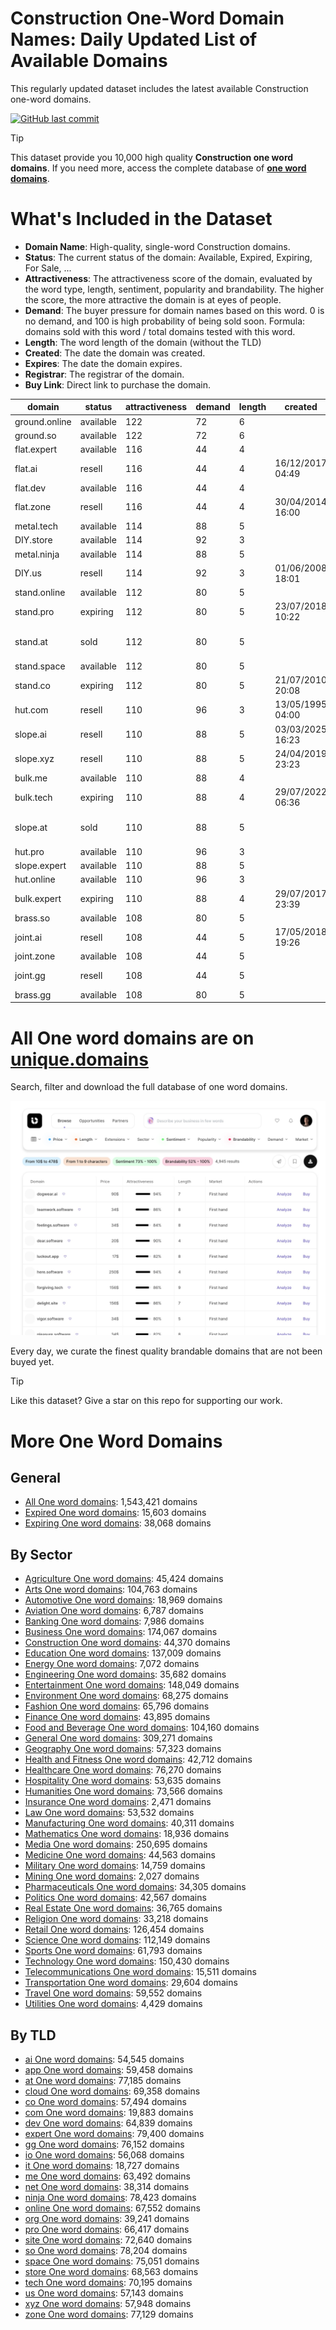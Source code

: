 
# **Construction One-Word Domain Names**: Daily Updated List of Available Domains

This regularly updated dataset includes the latest available Construction one-word domains.

[![GitHub last commit](https://img.shields.io/github/last-commit/UniqueDomains/construction-oneword-domains.svg?style=flat)]() 

> [!TIP]
> This dataset provide you 10,000 high quality **Construction one word domains**.
> If you need more, access the complete database of **[one word domains](https://unique.domains?utm_source=github&utm_medium=dataset&utm_campaign=Construction&utm_content=description.top)**.

# What's Included in the Dataset

- **Domain Name**: High-quality, single-word Construction domains.
- **Status**: The current status of the domain: Available, Expired, Expiring, For Sale, ...
- **Attractiveness**: The attractiveness score of the domain, evaluated by the word type, length, sentiment, popularity and brandability. The higher the score, the more attractive the domain is at eyes of people.
- **Demand**: The buyer pressure for domain names based on this word. 0 is no demand, and 100 is high probability of being sold soon. Formula: domains sold with this word / total domains tested with this word.
- **Length**: The word length of the domain (without the TLD)
- **Created**: The date the domain was created.
- **Expires**: The date the domain expires.
- **Registrar**: The registrar of the domain.
- **Buy Link**: Direct link to purchase the domain.

| domain        | status    | attractiveness | demand | length | created          | expires          | registrar                                               | sectors                                 |
| ------------- | --------- | -------------- | ------ | ------ | ---------------- | ---------------- | ------------------------------------------------------- | --------------------------------------- |
| ground.online | available | 122            | 72     | 6      |                  |                  |                                                         | Construction,General                    |
| ground.so     | available | 122            | 72     | 6      |                  |                  |                                                         | Construction,General                    |
| flat.expert   | available | 116            | 44     | 4      |                  |                  |                                                         | Construction,Real Estate                |
| flat.ai       | resell    | 116            | 44     | 4      | 16/12/2017 04:49 | 28/06/2027 04:49 | NameCheap, Inc.                                         | Construction,Real Estate                |
| flat.dev      | available | 116            | 44     | 4      |                  |                  |                                                         | Construction,Real Estate                |
| flat.zone     | resell    | 116            | 44     | 4      | 30/04/2014 16:00 | 30/04/2026 16:00 | IONOS SE                                                | Construction,Real Estate                |
| metal.tech    | available | 114            | 88     | 5      |                  |                  |                                                         | Construction,Manufacturing              |
| DIY.store     | available | 114            | 92     | 3      |                  |                  |                                                         | Construction,Media,Retail               |
| metal.ninja   | available | 114            | 88     | 5      |                  |                  |                                                         | Construction,Manufacturing              |
| DIY.us        | resell    | 114            | 92     | 3      | 01/06/2008 18:01 | 31/05/2026 23:59 | GoDaddy.com, LLC                                        | Construction,Media,Retail               |
| stand.online  | available | 112            | 80     | 5      |                  |                  |                                                         | Construction,General,Retail             |
| stand.pro     | expiring  | 112            | 80     | 5      | 23/07/2018 10:22 | 23/07/2025 10:22 | One.com A/S                                             | Construction,General,Retail             |
| stand.at      | sold      | 112            | 80     | 5      |                  |                  | Realtime Register B.V. ( https://nic.at/registrar/423 ) | Construction,General,Retail             |
| stand.space   | available | 112            | 80     | 5      |                  |                  |                                                         | Construction,General,Retail             |
| stand.co      | expiring  | 112            | 80     | 5      | 21/07/2010 20:08 | 20/07/2025 23:59 | GoDaddy.com, LLC                                        | Construction,General,Retail             |
| hut.com       | resell    | 110            | 96     | 3      | 13/05/1995 04:00 | 14/05/2026 04:00 | Dynadot Inc                                             | Construction,Hospitality,Travel         |
| slope.ai      | resell    | 110            | 88     | 5      | 03/03/2025 16:23 | 03/03/2027 16:23 | NameCheap, Inc.                                         | Construction,Engineering,Geography      |
| slope.xyz     | resell    | 110            | 88     | 5      | 24/04/2019 23:23 | 24/04/2027 23:59 | Dynadot LLC                                             | Construction,Engineering,Geography      |
| bulk.me       | available | 110            | 88     | 4      |                  |                  |                                                         | Construction,Manufacturing,Retail       |
| bulk.tech     | expiring  | 110            | 88     | 4      | 29/07/2022 06:36 | 29/07/2025 23:59 | INWX GmbH                                               | Construction,Manufacturing,Retail       |
| slope.at      | sold      | 110            | 88     | 5      |                  |                  | InterNetX GmbH ( https://nic.at/registrar/80 )          | Construction,Engineering,Geography      |
| hut.pro       | available | 110            | 96     | 3      |                  |                  |                                                         | Construction,Hospitality,Travel         |
| slope.expert  | available | 110            | 88     | 5      |                  |                  |                                                         | Construction,Engineering,Geography      |
| hut.online    | available | 110            | 96     | 3      |                  |                  |                                                         | Construction,Hospitality,Travel         |
| bulk.expert   | expiring  | 110            | 88     | 4      | 29/07/2017 23:39 | 29/07/2025 23:39 | GoDaddy.com, LLC                                        | Construction,Manufacturing,Retail       |
| brass.so      | available | 108            | 80     | 5      |                  |                  |                                                         | Arts,Construction,General,Manufacturing |
| joint.ai      | resell    | 108            | 44     | 5      | 17/05/2018 19:26 | 17/05/2026 19:26 | Deep Vision Architects                                  | Construction,Healthcare,Manufacturing   |
| joint.zone    | available | 108            | 44     | 5      |                  |                  |                                                         | Construction,Healthcare,Manufacturing   |
| joint.gg      | resell    | 108            | 44     | 5      |                  |                  | 1API (http://www.1api.net)                              | Construction,Healthcare,Manufacturing   |
| brass.gg      | available | 108            | 80     | 5      |                  |                  |                                                         | Arts,Construction,General,Manufacturing |

# All One word domains are on [unique.domains](https://unique.domains?utm_source=github&utm_medium=dataset&utm_campaign=Construction&utm_content=description.bottom)

Search, filter and download the full database of one word domains.

[![Access the only remaining good domain names, before your competitors.](https://github.com/UniqueDomains/construction-oneword-domains/blob/main/unique.domains.jpg?raw=true)](https://unique.domains?utm_source=github&utm_medium=dataset&utm_campaign=Construction&utm_content=description.image)

Every day, we curate the finest quality brandable domains that are not been buyed yet.

> [!TIP]
> Like this dataset? Give a star on this repo for supporting our work.

# More One Word Domains

## General

- [All One word domains](https://github.com/UniqueDomains/oneword-domains): 1,543,421 domains
- [Expired One word domains](https://github.com/UniqueDomains/expired-oneword-domains): 15,603 domains
- [Expiring One word domains](https://github.com/UniqueDomains/expiring-oneword-domains): 38,068 domains
## By Sector

- [Agriculture One word domains](https://github.com/UniqueDomains/agriculture-oneword-domains): 45,424 domains
- [Arts One word domains](https://github.com/UniqueDomains/arts-oneword-domains): 104,763 domains
- [Automotive One word domains](https://github.com/UniqueDomains/automotive-oneword-domains): 18,969 domains
- [Aviation One word domains](https://github.com/UniqueDomains/aviation-oneword-domains): 6,787 domains
- [Banking One word domains](https://github.com/UniqueDomains/banking-oneword-domains): 7,986 domains
- [Business One word domains](https://github.com/UniqueDomains/business-oneword-domains): 174,067 domains
- [Construction One word domains](https://github.com/UniqueDomains/construction-oneword-domains): 44,370 domains
- [Education One word domains](https://github.com/UniqueDomains/education-oneword-domains): 137,009 domains
- [Energy One word domains](https://github.com/UniqueDomains/energy-oneword-domains): 7,072 domains
- [Engineering One word domains](https://github.com/UniqueDomains/engineering-oneword-domains): 35,682 domains
- [Entertainment One word domains](https://github.com/UniqueDomains/entertainment-oneword-domains): 148,049 domains
- [Environment One word domains](https://github.com/UniqueDomains/environment-oneword-domains): 68,275 domains
- [Fashion One word domains](https://github.com/UniqueDomains/fashion-oneword-domains): 65,796 domains
- [Finance One word domains](https://github.com/UniqueDomains/finance-oneword-domains): 43,895 domains
- [Food and Beverage One word domains](https://github.com/UniqueDomains/food-and-beverage-oneword-domains): 104,160 domains
- [General One word domains](https://github.com/UniqueDomains/general-oneword-domains): 309,271 domains
- [Geography One word domains](https://github.com/UniqueDomains/geography-oneword-domains): 57,323 domains
- [Health and Fitness One word domains](https://github.com/UniqueDomains/health-and-fitness-oneword-domains): 42,712 domains
- [Healthcare One word domains](https://github.com/UniqueDomains/healthcare-oneword-domains): 76,270 domains
- [Hospitality One word domains](https://github.com/UniqueDomains/hospitality-oneword-domains): 53,635 domains
- [Humanities One word domains](https://github.com/UniqueDomains/humanities-oneword-domains): 73,566 domains
- [Insurance One word domains](https://github.com/UniqueDomains/insurance-oneword-domains): 2,471 domains
- [Law One word domains](https://github.com/UniqueDomains/law-oneword-domains): 53,532 domains
- [Manufacturing One word domains](https://github.com/UniqueDomains/manufacturing-oneword-domains): 40,311 domains
- [Mathematics One word domains](https://github.com/UniqueDomains/mathematics-oneword-domains): 18,936 domains
- [Media One word domains](https://github.com/UniqueDomains/media-oneword-domains): 250,695 domains
- [Medicine One word domains](https://github.com/UniqueDomains/medicine-oneword-domains): 44,563 domains
- [Military One word domains](https://github.com/UniqueDomains/military-oneword-domains): 14,759 domains
- [Mining One word domains](https://github.com/UniqueDomains/mining-oneword-domains): 2,027 domains
- [Pharmaceuticals One word domains](https://github.com/UniqueDomains/pharmaceuticals-oneword-domains): 34,305 domains
- [Politics One word domains](https://github.com/UniqueDomains/politics-oneword-domains): 42,567 domains
- [Real Estate One word domains](https://github.com/UniqueDomains/real-estate-oneword-domains): 36,765 domains
- [Religion One word domains](https://github.com/UniqueDomains/religion-oneword-domains): 33,218 domains
- [Retail One word domains](https://github.com/UniqueDomains/retail-oneword-domains): 126,454 domains
- [Science One word domains](https://github.com/UniqueDomains/science-oneword-domains): 112,149 domains
- [Sports One word domains](https://github.com/UniqueDomains/sports-oneword-domains): 61,793 domains
- [Technology One word domains](https://github.com/UniqueDomains/technology-oneword-domains): 150,430 domains
- [Telecommunications One word domains](https://github.com/UniqueDomains/telecommunications-oneword-domains): 15,511 domains
- [Transportation One word domains](https://github.com/UniqueDomains/transportation-oneword-domains): 29,604 domains
- [Travel One word domains](https://github.com/UniqueDomains/travel-oneword-domains): 59,552 domains
- [Utilities One word domains](https://github.com/UniqueDomains/utilities-oneword-domains): 4,429 domains
## By TLD

- [ai One word domains](https://github.com/UniqueDomains/ai-oneword-domains): 54,545 domains
- [app One word domains](https://github.com/UniqueDomains/app-oneword-domains): 59,458 domains
- [at One word domains](https://github.com/UniqueDomains/at-oneword-domains): 77,185 domains
- [cloud One word domains](https://github.com/UniqueDomains/cloud-oneword-domains): 69,358 domains
- [co One word domains](https://github.com/UniqueDomains/co-oneword-domains): 57,494 domains
- [com One word domains](https://github.com/UniqueDomains/com-oneword-domains): 19,883 domains
- [dev One word domains](https://github.com/UniqueDomains/dev-oneword-domains): 64,839 domains
- [expert One word domains](https://github.com/UniqueDomains/expert-oneword-domains): 79,400 domains
- [gg One word domains](https://github.com/UniqueDomains/gg-oneword-domains): 76,152 domains
- [io One word domains](https://github.com/UniqueDomains/io-oneword-domains): 56,068 domains
- [it One word domains](https://github.com/UniqueDomains/it-oneword-domains): 18,727 domains
- [me One word domains](https://github.com/UniqueDomains/me-oneword-domains): 63,492 domains
- [net One word domains](https://github.com/UniqueDomains/net-oneword-domains): 38,314 domains
- [ninja One word domains](https://github.com/UniqueDomains/ninja-oneword-domains): 78,423 domains
- [online One word domains](https://github.com/UniqueDomains/online-oneword-domains): 67,552 domains
- [org One word domains](https://github.com/UniqueDomains/org-oneword-domains): 39,241 domains
- [pro One word domains](https://github.com/UniqueDomains/pro-oneword-domains): 66,417 domains
- [site One word domains](https://github.com/UniqueDomains/site-oneword-domains): 72,640 domains
- [so One word domains](https://github.com/UniqueDomains/so-oneword-domains): 78,204 domains
- [space One word domains](https://github.com/UniqueDomains/space-oneword-domains): 75,051 domains
- [store One word domains](https://github.com/UniqueDomains/store-oneword-domains): 68,563 domains
- [tech One word domains](https://github.com/UniqueDomains/tech-oneword-domains): 70,195 domains
- [us One word domains](https://github.com/UniqueDomains/us-oneword-domains): 57,143 domains
- [xyz One word domains](https://github.com/UniqueDomains/xyz-oneword-domains): 57,948 domains
- [zone One word domains](https://github.com/UniqueDomains/zone-oneword-domains): 77,129 domains
        